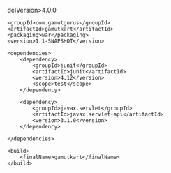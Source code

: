 
delVersion>4.0.0</modelVersion>

<!-- this is a comment in xml -->	
	<groupId>com.gamutgurus</groupId>
	<artifactId>gamutkart</artifactId>
	<packaging>war</packaging>
	<version>1.1-SNAPSHOT</version>
	
	<dependencies>
		<dependency>
			<groupId>junit</groupId>
			<artifactId>junit</artifactId>
			<version>4.12</version>
			<scope>test</scope>
		</dependency>
	
		<dependency>
			<groupId>javax.servlet</groupId>
			<artifactId>javax.servlet-api</artifactId>
			<version>3.1.0</version>
		</dependency>
			
	</dependencies>

	<build>
		<finalName>gamutkart</finalName>
	</build>
	
</project>
